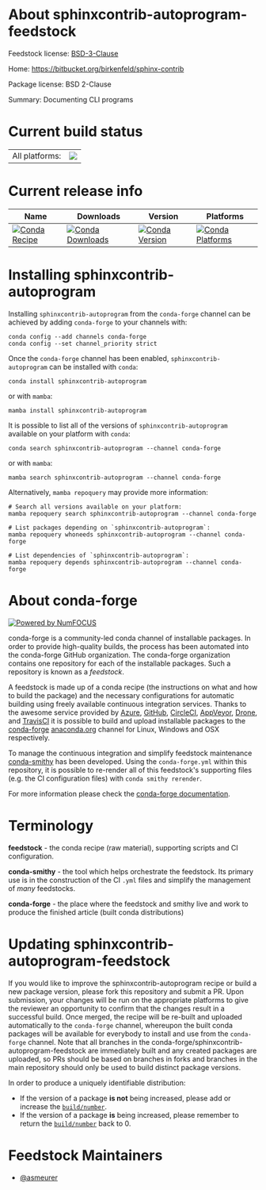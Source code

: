 About sphinxcontrib-autoprogram-feedstock
=========================================

Feedstock license: [BSD-3-Clause](https://github.com/conda-forge/sphinxcontrib-autoprogram-feedstock/blob/main/LICENSE.txt)

Home: https://bitbucket.org/birkenfeld/sphinx-contrib

Package license: BSD 2-Clause

Summary: Documenting CLI programs

Current build status
====================


<table><tr><td>All platforms:</td>
    <td>
      <a href="https://dev.azure.com/conda-forge/feedstock-builds/_build/latest?definitionId=3565&branchName=main">
        <img src="https://dev.azure.com/conda-forge/feedstock-builds/_apis/build/status/sphinxcontrib-autoprogram-feedstock?branchName=main">
      </a>
    </td>
  </tr>
</table>

Current release info
====================

| Name | Downloads | Version | Platforms |
| --- | --- | --- | --- |
| [![Conda Recipe](https://img.shields.io/badge/recipe-sphinxcontrib--autoprogram-green.svg)](https://anaconda.org/conda-forge/sphinxcontrib-autoprogram) | [![Conda Downloads](https://img.shields.io/conda/dn/conda-forge/sphinxcontrib-autoprogram.svg)](https://anaconda.org/conda-forge/sphinxcontrib-autoprogram) | [![Conda Version](https://img.shields.io/conda/vn/conda-forge/sphinxcontrib-autoprogram.svg)](https://anaconda.org/conda-forge/sphinxcontrib-autoprogram) | [![Conda Platforms](https://img.shields.io/conda/pn/conda-forge/sphinxcontrib-autoprogram.svg)](https://anaconda.org/conda-forge/sphinxcontrib-autoprogram) |

Installing sphinxcontrib-autoprogram
====================================

Installing `sphinxcontrib-autoprogram` from the `conda-forge` channel can be achieved by adding `conda-forge` to your channels with:

```
conda config --add channels conda-forge
conda config --set channel_priority strict
```

Once the `conda-forge` channel has been enabled, `sphinxcontrib-autoprogram` can be installed with `conda`:

```
conda install sphinxcontrib-autoprogram
```

or with `mamba`:

```
mamba install sphinxcontrib-autoprogram
```

It is possible to list all of the versions of `sphinxcontrib-autoprogram` available on your platform with `conda`:

```
conda search sphinxcontrib-autoprogram --channel conda-forge
```

or with `mamba`:

```
mamba search sphinxcontrib-autoprogram --channel conda-forge
```

Alternatively, `mamba repoquery` may provide more information:

```
# Search all versions available on your platform:
mamba repoquery search sphinxcontrib-autoprogram --channel conda-forge

# List packages depending on `sphinxcontrib-autoprogram`:
mamba repoquery whoneeds sphinxcontrib-autoprogram --channel conda-forge

# List dependencies of `sphinxcontrib-autoprogram`:
mamba repoquery depends sphinxcontrib-autoprogram --channel conda-forge
```


About conda-forge
=================

[![Powered by
NumFOCUS](https://img.shields.io/badge/powered%20by-NumFOCUS-orange.svg?style=flat&colorA=E1523D&colorB=007D8A)](https://numfocus.org)

conda-forge is a community-led conda channel of installable packages.
In order to provide high-quality builds, the process has been automated into the
conda-forge GitHub organization. The conda-forge organization contains one repository
for each of the installable packages. Such a repository is known as a *feedstock*.

A feedstock is made up of a conda recipe (the instructions on what and how to build
the package) and the necessary configurations for automatic building using freely
available continuous integration services. Thanks to the awesome service provided by
[Azure](https://azure.microsoft.com/en-us/services/devops/), [GitHub](https://github.com/),
[CircleCI](https://circleci.com/), [AppVeyor](https://www.appveyor.com/),
[Drone](https://cloud.drone.io/welcome), and [TravisCI](https://travis-ci.com/)
it is possible to build and upload installable packages to the
[conda-forge](https://anaconda.org/conda-forge) [anaconda.org](https://anaconda.org/)
channel for Linux, Windows and OSX respectively.

To manage the continuous integration and simplify feedstock maintenance
[conda-smithy](https://github.com/conda-forge/conda-smithy) has been developed.
Using the ``conda-forge.yml`` within this repository, it is possible to re-render all of
this feedstock's supporting files (e.g. the CI configuration files) with ``conda smithy rerender``.

For more information please check the [conda-forge documentation](https://conda-forge.org/docs/).

Terminology
===========

**feedstock** - the conda recipe (raw material), supporting scripts and CI configuration.

**conda-smithy** - the tool which helps orchestrate the feedstock.
                   Its primary use is in the construction of the CI ``.yml`` files
                   and simplify the management of *many* feedstocks.

**conda-forge** - the place where the feedstock and smithy live and work to
                  produce the finished article (built conda distributions)


Updating sphinxcontrib-autoprogram-feedstock
============================================

If you would like to improve the sphinxcontrib-autoprogram recipe or build a new
package version, please fork this repository and submit a PR. Upon submission,
your changes will be run on the appropriate platforms to give the reviewer an
opportunity to confirm that the changes result in a successful build. Once
merged, the recipe will be re-built and uploaded automatically to the
`conda-forge` channel, whereupon the built conda packages will be available for
everybody to install and use from the `conda-forge` channel.
Note that all branches in the conda-forge/sphinxcontrib-autoprogram-feedstock are
immediately built and any created packages are uploaded, so PRs should be based
on branches in forks and branches in the main repository should only be used to
build distinct package versions.

In order to produce a uniquely identifiable distribution:
 * If the version of a package **is not** being increased, please add or increase
   the [``build/number``](https://docs.conda.io/projects/conda-build/en/latest/resources/define-metadata.html#build-number-and-string).
 * If the version of a package **is** being increased, please remember to return
   the [``build/number``](https://docs.conda.io/projects/conda-build/en/latest/resources/define-metadata.html#build-number-and-string)
   back to 0.

Feedstock Maintainers
=====================

* [@asmeurer](https://github.com/asmeurer/)

